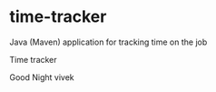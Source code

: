 # time-tracker
Java (Maven) application for tracking time on the job

Time tracker

Good Night vivek
